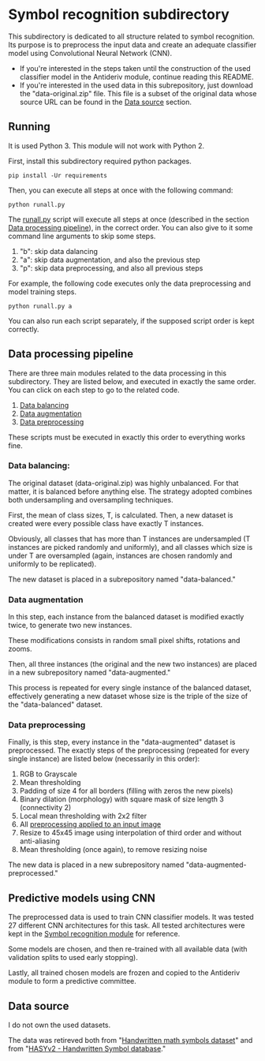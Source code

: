 # Symbol recognition subdirectory

This subdirectory is dedicated to all structure related to symbol recognition. Its purpose is to preprocess the input data and create an adequate classifier model using Convolutional Neural Network (CNN).

- If you're interested in the steps taken until the construction of the used classifier model in the Antideriv module, continue reading this README.
- If you're interested in the used data in this subrepository, just download the "data-original.zip" file. This file is a subset of the original data whose source URL can be found in the [Data source](#data-source) section.

## Running
It is used Python 3. This module will not work with Python 2.

First, install this subdirectory required python packages.

```
pip install -Ur requirements
```

Then, you can execute all steps at once with the following command:

```
python runall.py
```

The [runall.py](./runall.py) script will execute all steps at once (described in the section [Data processing pipeline](#data-processing-pipeline)), in the correct order. You can also give to it some command line arguments to skip some steps.
1. "b": skip data dalancing
2. "a": skip data augmentation, and also the previous step
3. "p": skip data preprocessing, and also all previous steps

For example, the following code executes only the data preprocessing and model training steps.

```
python runall.py a
```

You can also run each script separately, if the supposed script order is kept correctly.

## Data processing pipeline
<a link="data-processing-pipeline">

There are three main modules related to the data processing in this subdirectory. They are listed below, and executed in exactly the same order. You can click on each step to go to the related code.
1. [Data balancing](./balancing.py)
2. [Data augmentation](./augmentation.py)
3. [Data preprocessing](./preprocessing.py)

These scripts must be executed in exactly this order to everything works fine.

### Data balancing:
The original dataset (data-original.zip) was highly unbalanced. For that matter, it is balanced before anything else. The strategy adopted combines both undersampling and oversampling techniques.

First, the mean of class sizes, T, is calculated. Then, a new dataset is created were every possible class have exactly T instances.

Obviously, all classes that has more than T instances are undersampled (T instances are picked randomly and uniformly), and all classes which size is under T are oversampled (again, instances are chosen randomly and uniformly to be replicated).

The new dataset is placed in a subrepository named "data-balanced."

### Data augmentation
In this step, each instance from the balanced dataset is modified exactly twice, to generate two new instances.

These modifications consists in random small pixel shifts, rotations and zooms.

Then, all three instances (the original and the new two instances) are placed in a new subrepository named "data-augmented."

This process is repeated for every single instance of the balanced dataset, effectively generating a new dataset whose size is the triple of the size of the "data-balanced" dataset.

### Data preprocessing
Finally, is this step, every instance in the "data-augmented" dataset is preprocessed. The exactly steps of the preprocessing (repeated for every single instance) are listed below (necessarily in this order):

1. RGB to Grayscale
2. Mean thresholding
3. Padding of size 4 for all borders (filling with zeros the new pixels)
4. Binary dilation (morphology) with square mask of size length 3 (connectivity 2)
5. Local mean thresholding with 2x2 filter
6. All [preprocessing applied to an input image](/README.md#workflow.png)
7. Resize to 45x45 image using interpolation of third order and without anti-aliasing
8. Mean thresholding (once again), to remove resizing noise

The new data is placed in a new subrepository named "data-augmented-preprocessed."

## Predictive models using CNN
The preprocessed data is used to train CNN classifier models. It was tested 27 different CNN architectures for this task. All tested architectures were kept in the [Symbol recognition module](./symbol_recog.py) for reference.

Some models are chosen, and then re-trained with all available data (with validation splits to used early stopping).

Lastly, all trained chosen models are frozen and copied to the Antideriv module to form a predictive committee.

## Data source
I do not own the used datasets.

The data was retireved both from "[Handwritten math symbols dataset](https://www.kaggle.com/xainano/handwrittenmathsymbols)" and from "[HASYv2 - Handwritten Symbol database](https://zenodo.org/record/259444#.XQxXsiZrzeQ)."
